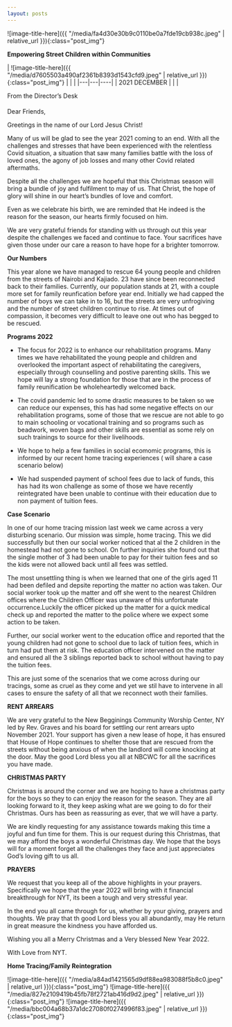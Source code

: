 ```yaml
---
layout: posts
---
```


![image-title-here]({{ "/media/fa4d30e30b9c0110be0a7fde19cb938c.jpeg" | relative_url }}){:class="post_img"}


**Empowering Street Children within Communities**
    
    
| ![image-title-here]({{ "/media/d7605503a490af2361b8393d1543cfd9.jpeg" | relative_url }}){:class="post_img"}  |   |    |
|---|---|----|
|  2021 DECEMBER |   |    |

From the Director’s Desk

#### 

Dear Friends,

Greetings in the name of our Lord Jesus Christ!

Many of us will be glad to see the year 2021 coming to an end. With all the
challenges and stresses that have been experienced with the relentless Covid
situation, a situation that saw many families battle with the loss of loved
ones, the agony of job losses and many other Covid related aftermaths.

Despite all the challenges we are hopeful that this Christmas season will bring
a bundle of joy and fulfilment to may of us. That Christ, the hope of glory will
shine in our heart’s bundles of love and comfort.

Even as we celebrate his birth, we are reminded that He indeed is the reason for
the season, our hearts firmly focused on him.

We are very grateful friends for standing with us through out this year despite
the challenges we faced and continue to face. Your sacrifices have given those
under our care a reason to have hope for a brighter tomorrow.

**Our Numbers**

This year alone we have managed to rescue 64 young people and children from the
streets of Nairobi and Kajiado. 23 have since been reconnected back to their
families. Currently, our population stands at 21, with a couple more set for
family reunfication before year end. Initially we had capped the number of boys
we can take in to 16, but the streets are very unfrogiving and the number of
street children continue to rise. At times out of compassion, it becomes very
difficult to leave one out who has begged to be rescued.

**Programs 2022**

-   The focus for 2022 is to enhance our rehabilitation programs. Many times we
    have rehabilitated the young people and children and overlooked the
    important aspect of rehabilitating the caregivers, especially through
    counselling and postive parenting skills. This we hope will lay a strong
    foundation for those that are in the process of family reunification be
    wholeheartedly welcomed back.

-   The covid pandemic led to some drastic measures to be taken so we can reduce
    our expenses, this has had some negative effects on our rehabilitation
    programs, some of those that we rescue are not able to go to main schooling
    or vocational training and so programs such as beadwork, woven bags and
    other skills are essential as some rely on such trainings to source for
    their livelihoods.

-   We hope to help a few families in social ecomomic programs, this is informed
    by our recent home tracing experiences ( will share a case scenario below)

-   We had suspended payment of school fees due to lack of funds, this has had
    its won challenge as some of those we have recently reintegrated have been
    unable to continue with their education due to non payment of tuition fees.

**Case Scenario**

In one of our home tracing mission last week we came across a very disturbing
scenario. Our mission was simple, home tracing. This we did successfully but
then our social worker noticed that al the 2 children in the homestead had not
gone to school. On further inquiries she found out that the single mother of 3
had been unable to pay for their tuition fees and so the kids were not allowed
back until all fees was settled.

The most unsettling thing is when we learned that one of the girls aged 11 had
been defiled and depsite reporting the matter no action was taken. Our social
worker took up the matter and off she went to the nearest Children offices where
the Children Officer was unaware of this unfortunate occurrence.Luckily the
officer picked up the matter for a quick medical check up and reported the
matter to the police where we expect some action to be taken.

Further, our social worker went to the education office and reported that the
young children had not gone to school due to lack of tuition fees, which in turn
had put them at risk. The education officer intervened on the matter and ensured
all the 3 siblings reported back to school without having to pay the tuition
fees.

This are just some of the scenarios that we come across during our tracings,
some as cruel as they come and yet we stil have to intervene in all cases to
ensure the safety of all that we reconnect woth their families.

**RENT ARREARS**

We are very grateful to the New Begginings Community Worship Center, NY led by
Rev. Graves and his board for settling our rent arrears upto November 2021. Your
support has given a new lease of hope, it has ensured that House of Hope
continues to shelter those that are rescued from the streets without being
anxious of when the landlord will come knocking at the door. May the good Lord
bless you all at NBCWC for all the sacrifices you have made.

**CHRISTMAS PARTY**

Christmas is around the corner and we are hoping to have a christmas party for
the boys so they to can enjoy the reason for the season. They are all looking
forward to it, they keep asking what are we going to do for their Christmas.
Ours has been as reassuring as ever, that we will have a party.

We are kindly requesting for any assistance towards making this time a joyful
and fun time for them. This is our request during this Christmas, that we may
afford the boys a wonderful Christmas day. We hope that the boys will for a
moment forget all the challenges they face and just appreciates God’s loving
gift to us all.



**PRAYERS**

We request that you keep all of the above highlights in your prayers.
Specifically we hope that the year 2022 will bring with it financial
breakthrough for NYT, its been a tough and very stressful year.

In the end you all came through for us, whether by your giving, prayers and
thoughts. We pray that th good Lord bless you all abundantly, may He return in
great measure the kindness you have afforded us.

Wishing you all a Merry Christmas and a Very blessed New Year 2022.

With Love from NYT.

**Home Tracing/Family Reintegration**

![image-title-here]({{ "/media/a84ad1421565d9df88ea983088f5b8c0.jpeg" | relative_url }}){:class="post_img"}
![image-title-here]({{ "/media/827e2109419b45fb78f2721ab416d9d2.jpeg" | relative_url }}){:class="post_img"}
![image-title-here]({{ "/media/bbc004a68b37a1dc27080f0274996f83.jpeg" | relative_url }}){:class="post_img"}
